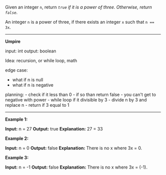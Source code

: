 
Given an integer `n`, return _`true` if it is a power of three. Otherwise, return `false`_.

An integer `n` is a power of three, if there exists an integer `x` such that `n == 3x`.
****
**Umpire**

input: int 
output: boolean

Idea: recursion, or while loop, math

edge case: 
- what if n is null
- what if n is negative

planning:
	- check if it less than 0
		- if so than return false 
			- you can't get to negative with power
	- while loop if it divisible by 3
		- divide n by 3 and replace n
	- return if 3 equal to 1

****
**Example 1:**

**Input:** n = 27
**Output:** true
**Explanation:** 27 = 33

**Example 2:**

**Input:** n = 0
**Output:** false
**Explanation:** There is no x where 3x = 0.

**Example 3:**

**Input:** n = -1
**Output:** false
**Explanation:** There is no x where 3x = (-1).